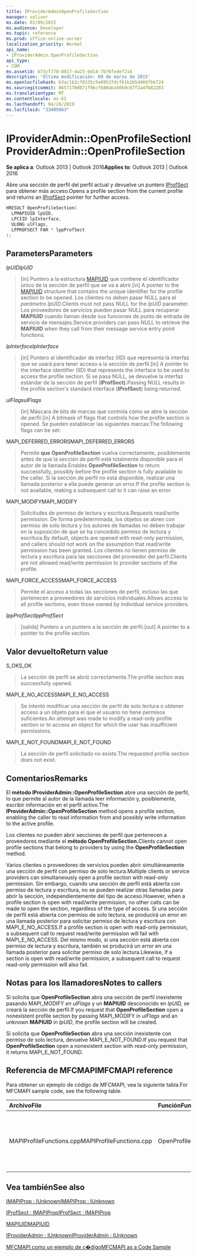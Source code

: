 ```yaml
---
title: IProviderAdminOpenProfileSection
manager: soliver
ms.date: 03/09/2015
ms.audience: Developer
ms.topic: reference
ms.prod: office-online-server
localization_priority: Normal
api_name:
- IProviderAdmin.OpenProfileSection
api_type:
- COM
ms.assetid: b73cf770-8817-4a23-bd14-7b76fedef214
description: 'Última modificación: 09 de marzo de 2015'
ms.openlocfilehash: b3ac1b2cf8335c5e0953fdcf61b2b5d466fbb724
ms.sourcegitcommit: 8657170d071f9bcf680aba50b9c07f2a4fb82283
ms.translationtype: MT
ms.contentlocale: es-ES
ms.lasthandoff: 04/28/2019
ms.locfileid: "33405663"
---
```

# <a name="iprovideradminopenprofilesection"></a><span data-ttu-id="5a4e6-103">IProviderAdmin::OpenProfileSection</span><span class="sxs-lookup"><span data-stu-id="5a4e6-103">IProviderAdmin::OpenProfileSection</span></span>

  
  
<span data-ttu-id="5a4e6-104">**Se aplica a**: Outlook 2013 | Outlook 2016</span><span class="sxs-lookup"><span data-stu-id="5a4e6-104">**Applies to**: Outlook 2013 | Outlook 2016</span></span> 
  
<span data-ttu-id="5a4e6-105">Abre una sección de perfil del perfil actual y devuelve un puntero [IProfSect](iprofsectimapiprop.md) para obtener más acceso.</span><span class="sxs-lookup"><span data-stu-id="5a4e6-105">Opens a profile section from the current profile and returns an [IProfSect](iprofsectimapiprop.md) pointer for further access.</span></span> 
  
```cpp
HRESULT OpenProfileSection(
  LPMAPIUID lpUID,
  LPCIID lpInterface,
  ULONG ulFlags,
  LPPROFSECT FAR * lppProfSect
);
```

## <a name="parameters"></a><span data-ttu-id="5a4e6-106">Parameters</span><span class="sxs-lookup"><span data-stu-id="5a4e6-106">Parameters</span></span>

 <span data-ttu-id="5a4e6-107">_lpUID_</span><span class="sxs-lookup"><span data-stu-id="5a4e6-107">_lpUID_</span></span>
  
> <span data-ttu-id="5a4e6-108">[in] Puntero a la estructura [MAPIUID](mapiuid.md) que contiene el identificador único de la sección de perfil que se va a abrir.</span><span class="sxs-lookup"><span data-stu-id="5a4e6-108">[in] A pointer to the [MAPIUID](mapiuid.md) structure that contains the unique identifier for the profile section to be opened.</span></span> <span data-ttu-id="5a4e6-109">Los clientes no deben pasar NULL para el _parámetro lpUID._</span><span class="sxs-lookup"><span data-stu-id="5a4e6-109">Clients must not pass NULL for the  _lpUID_ parameter.</span></span> <span data-ttu-id="5a4e6-110">Los proveedores de servicios pueden pasar NULL para recuperar **MAPIUID** cuando llaman desde sus funciones de punto de entrada de servicio de mensajes.</span><span class="sxs-lookup"><span data-stu-id="5a4e6-110">Service providers can pass NULL to retrieve the **MAPIUID** when they call from their message service entry point functions.</span></span> 
    
 <span data-ttu-id="5a4e6-111">_lpInterface_</span><span class="sxs-lookup"><span data-stu-id="5a4e6-111">_lpInterface_</span></span>
  
> <span data-ttu-id="5a4e6-112">[in] Puntero al identificador de interfaz (IID) que representa la interfaz que se usará para tener acceso a la sección de perfil.</span><span class="sxs-lookup"><span data-stu-id="5a4e6-112">[in] A pointer to the interface identifier (IID) that represents the interface to be used to access the profile section.</span></span> <span data-ttu-id="5a4e6-113">Si se pasa NULL, se devuelve la interfaz estándar de la sección de perfil (**IProfSect).**</span><span class="sxs-lookup"><span data-stu-id="5a4e6-113">Passing NULL results in the profile section's standard interface (**IProfSect**) being returned.</span></span> 
    
 <span data-ttu-id="5a4e6-114">_ulFlags_</span><span class="sxs-lookup"><span data-stu-id="5a4e6-114">_ulFlags_</span></span>
  
> <span data-ttu-id="5a4e6-115">[in] Máscara de bits de marcas que controla cómo se abre la sección de perfil.</span><span class="sxs-lookup"><span data-stu-id="5a4e6-115">[in] A bitmask of flags that controls how the profile section is opened.</span></span> <span data-ttu-id="5a4e6-116">Se pueden establecer las siguientes marcas:</span><span class="sxs-lookup"><span data-stu-id="5a4e6-116">The following flags can be set:</span></span>
    
<span data-ttu-id="5a4e6-117">MAPI_DEFERRED_ERRORS</span><span class="sxs-lookup"><span data-stu-id="5a4e6-117">MAPI_DEFERRED_ERRORS</span></span> 
  
> <span data-ttu-id="5a4e6-118">Permite **que OpenProfileSection** vuelva correctamente, posiblemente antes de que la sección de perfil esté totalmente disponible para el autor de la llamada.</span><span class="sxs-lookup"><span data-stu-id="5a4e6-118">Enables **OpenProfileSection** to return successfully, possibly before the profile section is fully available to the caller.</span></span> <span data-ttu-id="5a4e6-119">Si la sección de perfil no está disponible, realizar una llamada posterior a ella puede generar un error.</span><span class="sxs-lookup"><span data-stu-id="5a4e6-119">If the profile section is not available, making a subsequent call to it can raise an error.</span></span> 
    
<span data-ttu-id="5a4e6-120">MAPI_MODIFY</span><span class="sxs-lookup"><span data-stu-id="5a4e6-120">MAPI_MODIFY</span></span> 
  
> <span data-ttu-id="5a4e6-121">Solicitudes de permiso de lectura y escritura.</span><span class="sxs-lookup"><span data-stu-id="5a4e6-121">Requests read/write permission.</span></span> <span data-ttu-id="5a4e6-122">De forma predeterminada, los objetos se abren con permiso de solo lectura y los autores de llamadas no deben trabajar en la suposición de que se ha concedido permiso de lectura y escritura.</span><span class="sxs-lookup"><span data-stu-id="5a4e6-122">By default, objects are opened with read-only permission, and callers should not work on the assumption that read/write permission has been granted.</span></span> <span data-ttu-id="5a4e6-123">Los clientes no tienen permiso de lectura y escritura para las secciones del proveedor del perfil.</span><span class="sxs-lookup"><span data-stu-id="5a4e6-123">Clients are not allowed read/write permission to provider sections of the profile.</span></span>
    
<span data-ttu-id="5a4e6-124">MAPI_FORCE_ACCESS</span><span class="sxs-lookup"><span data-stu-id="5a4e6-124">MAPI_FORCE_ACCESS</span></span>
  
> <span data-ttu-id="5a4e6-125">Permite el acceso a todas las secciones de perfil, incluso las que pertenecen a proveedores de servicios individuales.</span><span class="sxs-lookup"><span data-stu-id="5a4e6-125">Allows access to all profile sections, even those owned by individual service providers.</span></span>
    
 <span data-ttu-id="5a4e6-126">_lppProfSect_</span><span class="sxs-lookup"><span data-stu-id="5a4e6-126">_lppProfSect_</span></span>
  
> <span data-ttu-id="5a4e6-127">[salida] Puntero a un puntero a la sección de perfil.</span><span class="sxs-lookup"><span data-stu-id="5a4e6-127">[out] A pointer to a pointer to the profile section.</span></span>
    
## <a name="return-value"></a><span data-ttu-id="5a4e6-128">Valor devuelto</span><span class="sxs-lookup"><span data-stu-id="5a4e6-128">Return value</span></span>

<span data-ttu-id="5a4e6-129">S_OK</span><span class="sxs-lookup"><span data-stu-id="5a4e6-129">S_OK</span></span> 
  
> <span data-ttu-id="5a4e6-130">La sección de perfil se abrió correctamente.</span><span class="sxs-lookup"><span data-stu-id="5a4e6-130">The profile section was successfully opened.</span></span>
    
<span data-ttu-id="5a4e6-131">MAPI_E_NO_ACCESS</span><span class="sxs-lookup"><span data-stu-id="5a4e6-131">MAPI_E_NO_ACCESS</span></span> 
  
> <span data-ttu-id="5a4e6-132">Se intentó modificar una sección de perfil de solo lectura o obtener acceso a un objeto para el que el usuario no tiene permisos suficientes.</span><span class="sxs-lookup"><span data-stu-id="5a4e6-132">An attempt was made to modify a read-only profile section or to access an object for which the user has insufficient permissions.</span></span>
    
<span data-ttu-id="5a4e6-133">MAPI_E_NOT_FOUND</span><span class="sxs-lookup"><span data-stu-id="5a4e6-133">MAPI_E_NOT_FOUND</span></span> 
  
> <span data-ttu-id="5a4e6-134">La sección de perfil solicitado no existe.</span><span class="sxs-lookup"><span data-stu-id="5a4e6-134">The requested profile section does not exist.</span></span>
    
## <a name="remarks"></a><span data-ttu-id="5a4e6-135">Comentarios</span><span class="sxs-lookup"><span data-stu-id="5a4e6-135">Remarks</span></span>

<span data-ttu-id="5a4e6-136">El **método IProviderAdmin::OpenProfileSection** abre una sección de perfil, lo que permite al autor de la llamada leer información y, posiblemente, escribir información en el perfil activo.</span><span class="sxs-lookup"><span data-stu-id="5a4e6-136">The **IProviderAdmin::OpenProfileSection** method opens a profile section, enabling the caller to read information from and possibly write information to the active profile.</span></span> 
  
<span data-ttu-id="5a4e6-137">Los clientes no pueden abrir secciones de perfil que pertenecen a proveedores mediante el **método OpenProfileSection.**</span><span class="sxs-lookup"><span data-stu-id="5a4e6-137">Clients cannot open profile sections that belong to providers by using the **OpenProfileSection** method.</span></span> 
  
<span data-ttu-id="5a4e6-138">Varios clientes o proveedores de servicios pueden abrir simultáneamente una sección de perfil con permiso de solo lectura.</span><span class="sxs-lookup"><span data-stu-id="5a4e6-138">Multiple clients or service providers can simultaneously open a profile section with read-only permission.</span></span> <span data-ttu-id="5a4e6-139">Sin embargo, cuando una sección de perfil está abierta con permiso de lectura y escritura, no se pueden realizar otras llamadas para abrir la sección, independientemente del tipo de acceso.</span><span class="sxs-lookup"><span data-stu-id="5a4e6-139">However, when a profile section is open with read/write permission, no other calls can be made to open the section, regardless of the type of access.</span></span> <span data-ttu-id="5a4e6-140">Si una sección de perfil está abierta con permiso de solo lectura, se producirá un error en una llamada posterior para solicitar permiso de lectura y escritura con MAPI_E_NO_ACCESS.</span><span class="sxs-lookup"><span data-stu-id="5a4e6-140">If a profile section is open with read-only permission, a subsequent call to request read/write permission will fail with MAPI_E_NO_ACCESS.</span></span> <span data-ttu-id="5a4e6-141">Del mismo modo, si una sección está abierta con permiso de lectura y escritura, también se producirá un error en una llamada posterior para solicitar permiso de solo lectura.</span><span class="sxs-lookup"><span data-stu-id="5a4e6-141">Likewise, if a section is open with read/write permission, a subsequent call to request read-only permission will also fail.</span></span> 
  
## <a name="notes-to-callers"></a><span data-ttu-id="5a4e6-142">Notas para los llamadores</span><span class="sxs-lookup"><span data-stu-id="5a4e6-142">Notes to callers</span></span>

<span data-ttu-id="5a4e6-143">Si solicita que **OpenProfileSection** abra una sección de perfil inexistente pasando MAPI_MODIFY  _en ulFlags_ y un **MAPIUID** desconocido en  _lpUID,_ se creará la sección de perfil.</span><span class="sxs-lookup"><span data-stu-id="5a4e6-143">If you request that **OpenProfileSection** open a nonexistent profile section by passing MAPI_MODIFY in  _ulFlags_ and an unknown **MAPIUID** in  _lpUID_, the profile section will be created.</span></span> 
  
<span data-ttu-id="5a4e6-144">Si solicita que **OpenProfileSection** abra una sección inexistente con permiso de solo lectura, devuelve MAPI_E_NOT_FOUND.</span><span class="sxs-lookup"><span data-stu-id="5a4e6-144">If you request that **OpenProfileSection** open a nonexistent section with read-only permission, it returns MAPI_E_NOT_FOUND.</span></span> 
  
## <a name="mfcmapi-reference"></a><span data-ttu-id="5a4e6-145">Referencia de MFCMAPI</span><span class="sxs-lookup"><span data-stu-id="5a4e6-145">MFCMAPI reference</span></span>

<span data-ttu-id="5a4e6-146">Para obtener un ejemplo de código de MFCMAPI, vea la siguiente tabla.</span><span class="sxs-lookup"><span data-stu-id="5a4e6-146">For MFCMAPI sample code, see the following table.</span></span>
  
|<span data-ttu-id="5a4e6-147">**Archivo**</span><span class="sxs-lookup"><span data-stu-id="5a4e6-147">**File**</span></span>|<span data-ttu-id="5a4e6-148">**Función**</span><span class="sxs-lookup"><span data-stu-id="5a4e6-148">**Function**</span></span>|<span data-ttu-id="5a4e6-149">**Comentario**</span><span class="sxs-lookup"><span data-stu-id="5a4e6-149">**Comment**</span></span>|
|:-----|:-----|:-----|
|<span data-ttu-id="5a4e6-150">MAPIProfileFunctions.cpp</span><span class="sxs-lookup"><span data-stu-id="5a4e6-150">MAPIProfileFunctions.cpp</span></span>  <br/> |<span data-ttu-id="5a4e6-151">OpenProfileSection</span><span class="sxs-lookup"><span data-stu-id="5a4e6-151">OpenProfileSection</span></span>  <br/> |<span data-ttu-id="5a4e6-152">MFCMAPI usa el **método IProviderAdmin::OpenProfileSection** para abrir una sección de perfil desde el perfil actual.</span><span class="sxs-lookup"><span data-stu-id="5a4e6-152">MFCMAPI uses the **IProviderAdmin::OpenProfileSection** method to open a profile section from the current profile.</span></span>  <br/> |
   
## <a name="see-also"></a><span data-ttu-id="5a4e6-153">Vea también</span><span class="sxs-lookup"><span data-stu-id="5a4e6-153">See also</span></span>



[<span data-ttu-id="5a4e6-154">IMAPIProp : IUnknown</span><span class="sxs-lookup"><span data-stu-id="5a4e6-154">IMAPIProp : IUnknown</span></span>](imapipropiunknown.md)
  
[<span data-ttu-id="5a4e6-155">IProfSect : IMAPIProp</span><span class="sxs-lookup"><span data-stu-id="5a4e6-155">IProfSect : IMAPIProp</span></span>](iprofsectimapiprop.md)
  
[<span data-ttu-id="5a4e6-156">MAPIUID</span><span class="sxs-lookup"><span data-stu-id="5a4e6-156">MAPIUID</span></span>](mapiuid.md)
  
[<span data-ttu-id="5a4e6-157">IProviderAdmin : IUnknown</span><span class="sxs-lookup"><span data-stu-id="5a4e6-157">IProviderAdmin : IUnknown</span></span>](iprovideradminiunknown.md)


[<span data-ttu-id="5a4e6-158">MFCMAPI como un ejemplo de c�digo</span><span class="sxs-lookup"><span data-stu-id="5a4e6-158">MFCMAPI as a Code Sample</span></span>](mfcmapi-as-a-code-sample.md)

